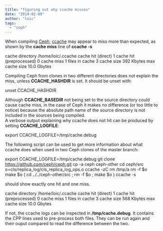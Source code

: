 ```yaml
---
title: "figuring out why ccache misses"
date: "2014-02-09"
author: "loic"
tags: 
  - "ceph"
---
```


When compiling [Ceph](http://ceph.com/), [ccache](http://ccache.samba.org/) may appear to miss more than expected, as shown by the **cache miss** line of **ccache -s**

cache directory                     /home/loic/.ccache
cache hit (direct)                     1
cache hit (preprocessed)               0
cache miss                             1
files in cache                         3
cache size                           392 Kbytes
max cache size                      10.0 Gbytes

Compiling Ceph from clones in two different directories does not explain the miss, unless **CCACHE\_HASHDIR** is set. It should be unset with:

unset CCACHE\_HASHDIR

  
Although **CCACHE\_BASEDIR** not being set to the source directory could cause cache miss, in the case of Ceph it makes no difference (or too little to notice) because the absolute path name of the source directory is not included in the sources being compiled.  
A verbose output explaining why ccache does not hit can be produced by setting **CCACHE\_LOGFILE**:

export CCACHE\_LOGFILE=/tmp/cache.debug

The following script can be used to get more information about what ccache does when used in two Ceph clones of the master branch:

export CCACHE\_LOGFILE=/tmp/cache.debug
git clone https://github.com/ceph/ceph.git
cp -a ceph ceph-other
cd ceph/src
o=cls/replica\_log/cls\_replica\_log\_ops.o
ccache -zC
rm /tmp/a
rm -f $o
make $o
( cd ../../ceph-other/src ; rm -f $o ; make $o )
ccache -s

should show exactly one hit and one miss.

cache directory                     /home/loic/.ccache
cache hit (direct)                     1
cache hit (preprocessed)               0
cache miss                             1
files in cache                         3
cache size                           568 Kbytes
max cache size                      10.0 Gbytes

If not, the ccache logs can be inspected in **/tmp/cache.debug**. It contains the CPP lines used to pre-process both files. They can be run again and their ouput compared to read the difference between the two.
